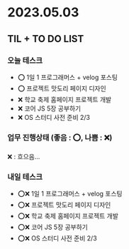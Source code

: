# 2023.05.03

## TIL + TO DO LIST

### 오늘 테스크

- ⭕ 1일 1 프로그래머스 + velog 포스팅
- ⭕ 프로젝트 맛도리 페이지 디자인
- ❌ 학교 축제 홈페이지 프로젝트 개발
- ❌ 코어 JS 5장 공부하기
- ❌ OS 스터디 사전 준비 2/3

### 업무 진행상태 (좋음 : ⭕, 나쁨 : ❌)

❌ : 흐으음...

### 내일 테스크

- ⭕❌ 1일 1 프로그래머스 + velog 포스팅
- ⭕❌ 프로젝트 맛도리 페이지 디자인
- ⭕❌ 학교 축제 홈페이지 프로젝트 개발
- ⭕❌ 코어 JS 5장 공부하기
- ⭕❌ OS 스터디 사전 준비 2/3
